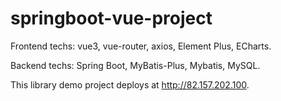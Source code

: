 # springboot-vue-project

Frontend techs: vue3, vue-router, axios, Element Plus, ECharts.

Backend techs: Spring Boot, MyBatis-Plus, Mybatis, MySQL.

This library demo project deploys at http://82.157.202.100.
